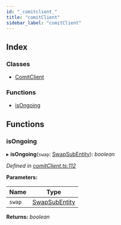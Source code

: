 ```yaml
---
id: "_comitclient_"
title: "comitClient"
sidebar_label: "comitClient"
---
```


## Index

### Classes

* [ComitClient](../classes/_comitclient_.comitclient.md)

### Functions

* [isOngoing](_comitclient_.md#isongoing)

## Functions

###  isOngoing

▸ **isOngoing**(`swap`: [SwapSubEntity](../interfaces/_cnd_.swapsubentity.md)): *boolean*

*Defined in [comitClient.ts:112](https://github.com/comit-network/comit-js-sdk/blob/68ef370/src/comitClient.ts#L112)*

**Parameters:**

Name | Type |
------ | ------ |
`swap` | [SwapSubEntity](../interfaces/_cnd_.swapsubentity.md) |

**Returns:** *boolean*
